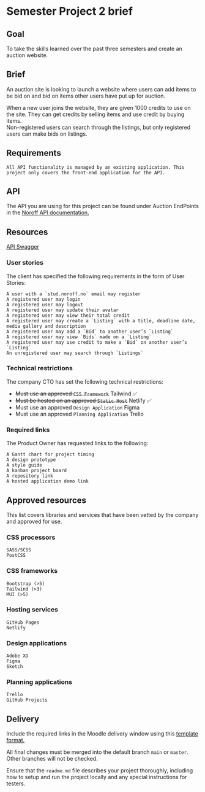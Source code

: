 # Semester Project 2 brief
## Goal

To take the skills learned over the past three semesters and create an auction website.

## Brief
An auction site is looking to launch a website where users can add items to be bid on and bid on items other users have put up for auction.

When a new user joins the website, they are given 1000 credits to use on the site. They can get credits by selling items and use credit by buying items.   
Non-registered users can search through the listings, but only registered users can make bids on listings.

## Requirements

    All API functionality is managed by an existing application. This project only covers the front-end application for the API.

## API

The API you are using for this project can be found under Auction EndPoints in the [Noroff API documentation.](https://docs.noroff.dev/auctionhouse-endpoints/authentication)

## Resources

[API Swagger](https://api.noroff.dev/docs/)

### User stories

The client has specified the following requirements in the form of User Stories:

    A user with a `stud.noroff.no` email may register
    A registered user may login
    A registered user may logout
    A registered user may update their avatar
    A registered user may view their total credit
    A registered user may create a `Listing` with a title, deadline date, media gallery and description
    A registered user may add a `Bid` to another user’s `Listing`
    A registered user may view `Bids` made on a `Listing`
    A registered user may use credit to make a `Bid` on another user’s `Listing`
    An unregistered user may search through `Listings`

### Technical restrictions

The company CTO has set the following technical restrictions:

* ~~Must use an approved `CSS Framework`~~  Tailwind ✅
* ~~Must be hosted on an approved `Static Host`~~ Netlify ✅
* Must use an approved `Design Application` Figma
* Must use an approved `Planning Application` Trello

### Required links

The Product Owner has requested links to the following:

    A Gantt chart for project timing
    A design prototype
    A style guide
    A kanban project board
    A repository link
    A hosted application demo link

## Approved resources

This list covers libraries and services that have been vetted by the company and approved for use.
### CSS processors

    SASS/SCSS
    PostCSS

### CSS frameworks

    Bootstrap (>5)
    Tailwind (>3)
    MUI (>5)

### Hosting services

    GitHub Pages
    Netlify

### Design applications

    Adobe XD
    Figma
    Sketch

### Planning applications

    Trello
    GitHub Projects

## Delivery

Include the required links in the Moodle delivery window using this [template format.](https://noroff-content.gitlab.io/feu/semester-project-2/delivery-template.html)

All final changes must be merged into the default branch `main` or `master`.   
Other branches will not be checked.

Ensure that the `readme.md` file describes your project thoroughly, including how to setup and run the project locally and any special instructions for testers.